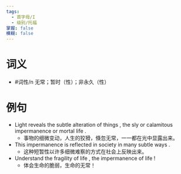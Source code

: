 ```yaml
---
tags:
  - 首字母/I
  - 级别/托福
掌握: false
模糊: false
---
```

# 词义
- #词性/n  无常；暂时（性）；非永久（性）
# 例句
- Light reveals the subtle alteration of things , the sly or calamitous impermanence or mortal life .
	- 事物的细微变动，人生的狡猾，倏忽无常，一一都在光中显露出来。
- This impermanence is reflected in society in many subtle ways .
	- 这种短暂性以许多细微难察的方式在社会上反映出来。
- Understand the fragility of life , the impermanence of life !
	- 体会生命的脆弱，生命的无常！

